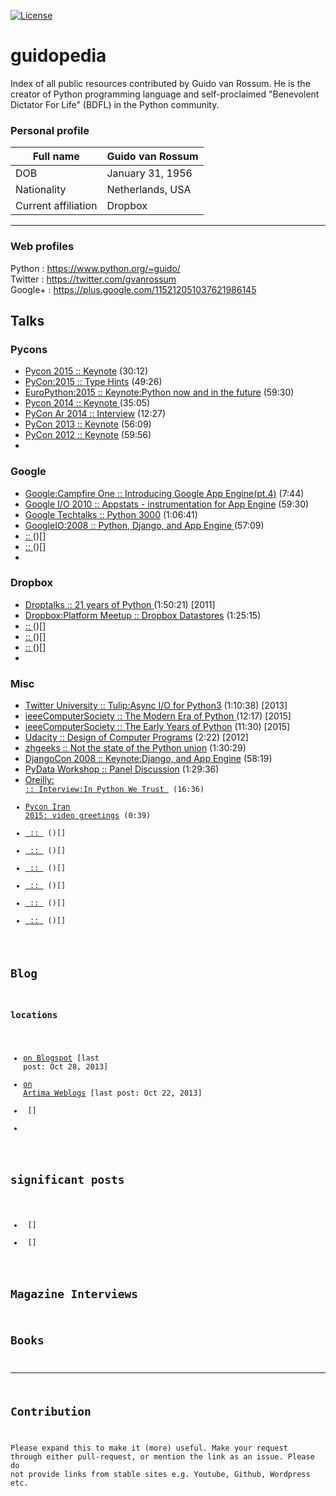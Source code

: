 [![License](https://img.shields.io/badge/license-MIT-blue.svg)](http://kmonsoor.mit-license.org/)

# guidopedia
Index of all public resources contributed by Guido van Rossum.  He is the creator of Python programming language and self-proclaimed "Benevolent Dictator For Life" (BDFL) in the Python community.

### Personal profile
|Full name | Guido van Rossum |
|---|---|
|DOB| January 31, 1956 |
|Nationality | Netherlands, USA |
|Current affiliation | Dropbox |

-------------------------------------------------------------------------------

### Web profiles
Python  :  https://www.python.org/~guido/  
Twitter :  https://twitter.com/gvanrossum  
Google+ :  https://plus.google.com/115212051037621986145  


## Talks

### Pycons
 * [Pycon 2015 :: Keynote](https://www.youtube.com/watch?v=G-uKNd5TSBw) (30:12)
 * [PyCon:2015 :: Type Hints](https://www.youtube.com/watch?v=2wDvzy6Hgxg) (49:26)
 * [EuroPython:2015 :: Keynote:Python now and in the future](https://www.youtube.com/watch?v=bp3mCgrdMxU) (59:30)
 * [Pycon 2014 :: Keynote ](https://www.youtube.com/watch?v=0Ef9GudbxXY) (35:05)
 * [PyCon Ar 2014 :: Interview](https://www.youtube.com/watch?v=VhCsOwzRgyc) (12:27)
 * [PyCon 2013 :: Keynote](https://www.youtube.com/watch?v=sOQLVm0-8Yg) (56:09)
 * [PyCon 2012 :: Keynote](https://www.youtube.com/watch?v=EBRMq2Ioxsc) (59:56)
 * 
 
### Google
 * [Google:Campfire One :: Introducing Google App Engine(pt.4)](https://www.youtube.com/watch?v=oTFL7FPLnXY) (7:44)
 * [Google I/O 2010 :: Appstats - instrumentation for App Engine](https://www.youtube.com/watch?v=bvp7CuBWVgA) (59:30)
 * [Google Techtalks :: Python 3000](https://www.youtube.com/watch?v=s-fKcZ5pKLE) (1:06:41)
 * [GoogleIO:2008 :: Python, Django, and App Engine ](https://www.youtube.com/watch?v=v1gTI4BOPUw) (57:09)
 * [ :: ]() ()[]
 * [ :: ]() ()[]
 * 

### Dropbox
 * [Droptalks :: 21 years of Python ](https://www.youtube.com/watch?v=ugqu10JV7dk) (1:50:21) [2011]
 * [Dropbox:Platform Meetup :: Dropbox Datastores](https://www.youtube.com/watch?v=QxJ-SrZQ2_k) (1:25:15)
 * [ :: ]() ()[]
 * [ :: ]() ()[]
 * [ :: ]() ()[]
 * 
 
### Misc
 * [Twitter University :: Tulip:Async I/O for Python3](https://www.youtube.com/watch?v=1coLC-MUCJc) (1:10:38) [2013]
 * [ieeeComputerSociety :: The Modern Era of Python ](https://www.youtube.com/watch?v=rTTFh7HOlC0) (12:17)  [2015]
 * [ieeeComputerSociety :: The Early Years of Python](https://www.youtube.com/watch?v=xLVxoz-mQFs) (11:30)  [2015]
 * [Udacity :: Design of Computer Programs](https://www.youtube.com/watch?v=bDo18m-uOi8) (2:22) [2012]
 * [zhgeeks :: Not the state of the Python union](https://www.youtube.com/watch?v=MLXNpwL7PIg) (1:30:29)
 * [DjangoCon 2008 :: Keynote:Django, and App Engine](https://www.youtube.com/watch?v=CmyFcChTc4M) (58:19)
 * [PyData Workshop :: Panel Discussion](https://www.youtube.com/watch?v=qDZZhhAKJXc) (1:29:36)
 * [Oreilly:<code> :: Interview:In Python We Trust ](https://www.youtube.com/watch?v=mWB3oh1GPdo) (16:36)
 * [Pycon Iran 2015: video greetings](https://www.youtube.com/watch?v=GudJlbK4TY8) (0:39)
 * [ :: ]() ()[]
 * [ :: ]() ()[] 
 * [ :: ]() ()[]
 * [ :: ]() ()[]
 * [ :: ]() ()[]
 * [ :: ]() ()[]
 

## Blog

### locations
 *  [on Blogspot](http://neopythonic.blogspot.com/)   [last post: Oct 28, 2013]
 *  [on Artima Weblogs](http://www.artima.com/weblogs/index.jsp?blogger=guido)  [last post: Oct 22, 2013]
 *  []() []
 *  
 
## significant posts
 * []() []
 * []() []
 

## Magazine Interviews


## Books



-------------------------------------------------------------------

## Contribution

Please expand this to make it (more) useful. Make your request through either pull-request, or mention the link as an issue. Please do not provide links from stable sites e.g. Youtube, Github, Wordpress etc.

